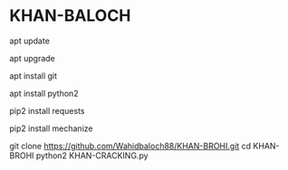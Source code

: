 # KHAN-BALOCH

apt update

apt upgrade 

apt install git 

apt install python2 

pip2 install requests 

pip2 install mechanize 

git clone https://github.com/Wahidbaloch88/KHAN-BROHI.git
cd KHAN-BROHI
python2 KHAN-CRACKING.py
